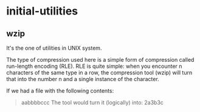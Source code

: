 # initial-utilities

## wzip
It's the one of utilities in UNIX system.

The type of compression used here is a simple form of compression called run-length encoding (RLE). RLE is quite simple: when you encounter n characters of the same type in a row, the compression tool (wzip) will turn that into the number n and a single instance of the character.

If we had a file with the following contents:
>aabbbbccc
The tool would turn it (logically) into:
>2a3b3c



